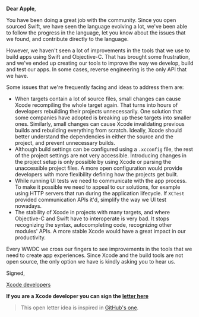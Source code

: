 **Dear Apple**,

You have been doing a great job with the community. Since you open sourced Swift, we have seen the language evolving a lot, we've been able to follow the progress in the language, let you know about the issues that we found, and contribute directly to the language.

However, we haven't seen a lot of improvements in the tools that we use to build apps using Swift and Objective-C. That has brought some frustration, and we've ended up creating our tools to improve the way we develop, build and test our apps. In some cases, reverse engineering is the only API that we have.


Some issues that we're frequently facing and ideas to address them are:

- When targets contain a lot of source files, small changes can cause Xcode recompiling the whole target again. That turns into hours of developers rebuilding their projects unnecessarily. One solution that some companies have adopted is breaking up these targets into smaller ones. Similarly, small changes can cause Xcode invalidating previous builds and rebuilding everything from scratch. Ideally, Xcode should better understand the dependencies in either the source and the project, and prevent unnecessary builds. 
- Although build settings can be configured using a `.xcconfig` file, the rest of the project settings are not very accessible. Introducing changes in the project setup is only possible by using Xcode or parsing the unaccessible project files. A more open configuration would provide developers with more flexibility defining how the projects get built.
- While running UI tests we need to communicate with the app process. To make it possible we need to appeal to our solutions, for example using HTTP servers that run during the application lifecycle. If `XCTest` provided communication APIs it'd, simplify the way we UI test nowadays.
- The stability of Xcode in projects with many targets, and where Objective-C and Swift have to interoperate is very bad. It stops recognizing the syntax, autocompleting code, recognizing other modules' APIs. A more stable Xcode would have a great impact in our productivity.

Every WWDC we cross our fingers to see improvements in the tools that we need to create app experiences. Since Xcode and the build tools are not open source, the only option we have is kindly asking you to hear us.

Signed,

[Xcode developers](https://docs.google.com/spreadsheets/d/1Ge3TF0McmkBPc4UaXuLOth64XJLp4-bK0IkoWKL7l-o/edit?usp=sharing)

**If you are a Xcode developer you can sign the [letter here](https://goo.gl/forms/mUCTfVSCWJ1PGo7z1)**

> This open letter idea is inspired in [GitHub's one](https://github.com/dear-github/dear-github).